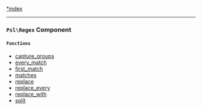 <!--
    This markdown file was generated using `docs/documenter.php`.

    Any edits to it will likely be lost.
-->

[*index](./../README.md)

---

### `Psl\Regex` Component

#### `Functions`

- [capture_groups](./../../src/Psl/Regex/capture_groups.php#L17)
- [every_match](./../../src/Psl/Regex/every_match.php#L24)
- [first_match](./../../src/Psl/Regex/first_match.php#L24)
- [matches](./../../src/Psl/Regex/matches.php#L19)
- [replace](./../../src/Psl/Regex/replace.php#L22)
- [replace_every](./../../src/Psl/Regex/replace_every.php#L24)
- [replace_with](./../../src/Psl/Regex/replace_with.php#L24)
- [split](./../../src/Psl/Regex/split.php#L25)


